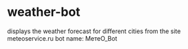 # weather-bot
displays the weather forecast for different cities from the site meteoservice.ru
bot name: МетеО_Bot
